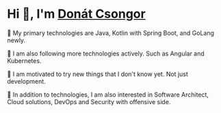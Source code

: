 # Hi 👋, I'm [Donát Csongor](https://www.linkedin.com/in/donat-csongor/)

🔭 My primary technologies are Java, Kotlin with Spring Boot, and GoLang newly.

🔬 I am also following more technologies actively. Such as Angular and Kubernetes.

🌱 I am motivated to try new things that I don't know yet. Not just development.

📖 In addition to technologies, I am also interested in Software Architect, Cloud solutions, DevOps and Security with offensive side.
